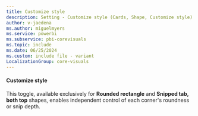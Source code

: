 ```yaml
---
title: Customize style
description: Setting - Customize style (Cards, Shape, Customize style)
author: v-jaedena
ms.author: miguelmyers
ms.service: powerbi
ms.subservice: pbi-corevisuals
ms.topic: include
ms.date: 06/25/2024
ms.custom: include file - variant
LocalizationGroup: core-visuals
---
```

#### Customize style

This toggle, available exclusively for **Rounded rectangle** and **Snipped tab, both top** shapes, enables independent control of each corner's roundness or snip depth.

